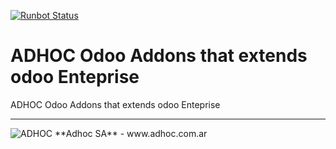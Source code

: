 [![Runbot Status](http://runbot.adhoc.com.ar/runbot/badge/flat/3/12.0.svg)](http://runbot.adhoc.com.ar/runbot/repo/github-com-ingadhoc-enterprise-extensions-3)

# ADHOC Odoo Addons that extends odoo Enteprise

ADHOC Odoo Addons that extends odoo Enteprise

[//]: # (addons)
[//]: # (end addons)

----

<img alt="ADHOC" src="http://fotos.subefotos.com/83fed853c1e15a8023b86b2b22d6145bo.png" />
**Adhoc SA** - www.adhoc.com.ar

